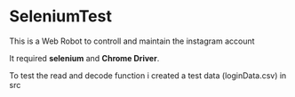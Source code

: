 # SeleniumTest

This is a Web Robot to controll and maintain the instagram account

It required **selenium** and **Chrome Driver**.

To test the read and decode function i created a test data (loginData.csv) in src